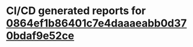 # CI/CD generated reports for [0864ef1b86401c7e4daaaeabb0d370bdaf9e52ce](https://github.com/hydephp/develop/commit/0864ef1b86401c7e4daaaeabb0d370bdaf9e52ce)
